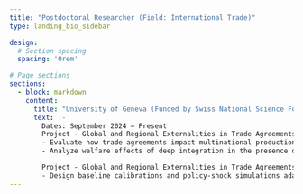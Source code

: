 ```yaml
---
title: "Postdoctoral Researcher (Field: International Trade)"
type: landing_bio_sidebar

design:
  # Section spacing
  spacing: '0rem'

# Page sections
sections:
  - block: markdown
    content:
      title: "University of Geneva (Funded by Swiss National Science Foundation)"
      text: |-
        Dates: September 2024 – Present  
        Project ‑ Global and Regional Externalities in Trade Agreements:
        - Evaluate how trade agreements impact multinational production choices using econometric models in Stata & R.
        - Analyze welfare effects of deep integration in the presence of externalities (e.g., car emissions) of regulatory policies.

        Project ‑ Global and Regional Externalities in Trade Agreements:
        - Design baseline calibrations and policy‑shock simulations adapting CES and non‑CES demand models in Python.
---
```

